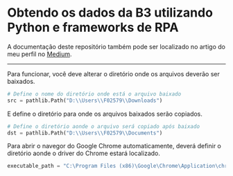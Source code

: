 # Obtendo os dados da B3 utilizando Python e frameworks de RPA

A documentação deste repositório também pode ser localizado no artigo do meu perfil no [Medium](https://guimatheus92.medium.com/obtendo-os-dados-da-b3-utilizando-python-e-frameworks-de-rpa-13d65732a1ed "Medium").

------------

Para funcionar, você deve alterar o diretório onde os arquivos deverão ser baixados.
```python
# Define o nome do diretório onde está o arquivo baixado
src = pathlib.Path("D:\\Users\\F02579\\Downloads")
```

E define o diretório para onde os arquivos baixados serão copiados.
```python
# Define o diretório aonde o arquivo será copiado após baixado
dst = pathlib.Path("D:\\Users\\F02579\\Documents")
```

Para abrir o navegor do Google Chrome automaticamente, deverá definir o diretório aonde o driver do Chrome estará localizado.
```python
executable_path = "C:\Program Files (x86)\Google\Chrome\Application\chromedriver.exe"
```
